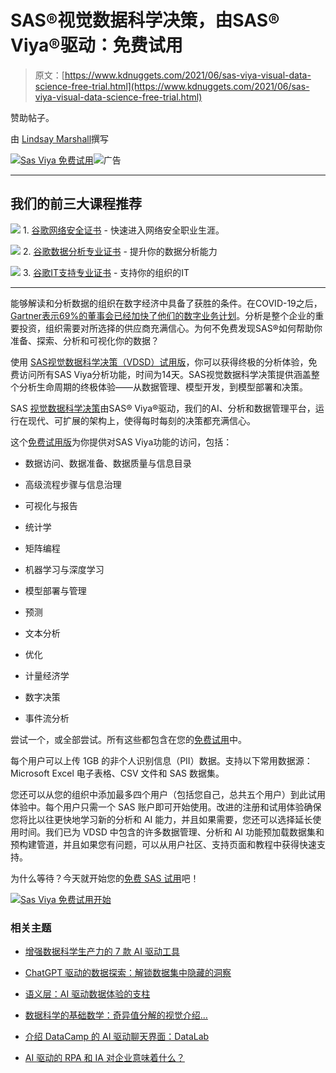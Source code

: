 # SAS®视觉数据科学决策，由SAS® Viya®驱动：免费试用

> 原文：[https://www.kdnuggets.com/2021/06/sas-viya-visual-data-science-free-trial.html](https://www.kdnuggets.com/2021/06/sas-viya-visual-data-science-free-trial.html)

赞助帖子。

由 [Lindsay Marshall](https://blogs.sas.com/content/author/lindsaymarshall/)撰写

[![Sas Viya 免费试用](../Images/36156f485b0db53e83ca67ad5aff86e8.png)](https://ad.doubleclick.net/ddm/trackclk/N6626.289580.KDNUGGETS.COM/B23482492.305689651;dc_trk_aid=498426990;dc_trk_cid=152464299;dc_lat=;dc_rdid=;tag_for_child_directed_treatment=;tfua=;ltd=)![广告](../Images/001826f9a0ff785eef29cbccec3f5bcf.png)

* * *

## 我们的前三大课程推荐

![](../Images/0244c01ba9267c002ef39d4907e0b8fb.png) 1\. [谷歌网络安全证书](https://www.kdnuggets.com/google-cybersecurity) - 快速进入网络安全职业生涯。

![](../Images/e225c49c3c91745821c8c0368bf04711.png) 2\. [谷歌数据分析专业证书](https://www.kdnuggets.com/google-data-analytics) - 提升你的数据分析能力

![](../Images/0244c01ba9267c002ef39d4907e0b8fb.png) 3\. [谷歌IT支持专业证书](https://www.kdnuggets.com/google-itsupport) - 支持你的组织的IT

* * *

能够解读和分析数据的组织在数字经济中具备了获胜的条件。在COVID-19之后，[Gartner表示69%的董事会已经加快了他们的数字业务计划](https://www.gartner.com/en/newsroom/press-releases/2020-09-30-gartner-says-sixty-nine-percent-of-boards-of-directors-accelerated-their-digital-business-initiatives-folloing-covid-19-disruptions)。分析是整个企业的重要投资，组织需要对所选择的供应商充满信心。为何不免费发现SAS®如何帮助你准备、探索、分析和可视化你的数据？

使用 [SAS视觉数据科学决策（VDSD）试用版](https://www.sas.com/id_id/trials/software/visual-data-science-decisioning/viya-trial-form.html)，你可以获得终极的分析体验，免费访问所有SAS Viya分析功能，时间为14天。 ​SAS视觉数据科学决策提供涵盖整个分析生命周期的终极体验——从数据管理、模型开发，到模型部署和决策。

SAS [视觉数据科学决策](https://www.sas.com/en_us/trials.html)由SAS® Viya®驱动，我们的AI、分析和数据管理平台，运行在现代、可扩展的架构上，使得每时每刻的决策都充满信心。

这个[免费试用版](https://www.sas.com/en_us/trials.html)为你提供对SAS Viya功能的访问，包括：

+   数据访问、数据准备、数据质量与信息目录

+   高级流程步骤与信息治理

+   可视化与报告

+   统计学

+   矩阵编程

+   机器学习与深度学习

+   模型部署与管理

+   预测

+   文本分析

+   优化

+   计量经济学

+   数字决策

+   事件流分析

尝试一个，或全部尝试。所有这些都包含在您的[免费试用](https://www.sas.com/en_us/trials.html)中。

每个用户可以上传 1GB 的非个人识别信息（PII）数据。支持以下常用数据源：Microsoft Excel 电子表格、CSV 文件和 SAS 数据集。

您还可以从您的组织中添加最多四个用户（包括您自己，总共五个用户）到此试用体验中。每个用户只需一个 SAS 账户即可开始使用。改进的注册和试用体验确保您将比以往更快地学习新的分析和 AI 能力，并且如果需要，您还可以选择延长使用时间。我们已为 VDSD 中包含的许多数据管理、分析和 AI 功能预加载数据集和预构建管道，并且如果您有问题，可以从用户社区、支持页面和教程中获得快速支持。

为什么等待？今天就开始您的[免费 SAS 试用](https://www.sas.com/en_us/trials.html)吧！

[![Sas Viya 免费试用开始](../Images/33849e9b0e4dd3df346ecbe36eccd8fe.png)](https://ad.doubleclick.net/ddm/trackclk/N6626.289580.KDNUGGETS.COM/B23482492.305689651;dc_trk_aid=498426990;dc_trk_cid=152464299;dc_lat=;dc_rdid=;tag_for_child_directed_treatment=;tfua=;ltd=)

### 相关主题

+   [增强数据科学生产力的 7 款 AI 驱动工具](https://www.kdnuggets.com/2023/02/7-aipowered-tools-enhance-productivity-data-scientists.html)

+   [ChatGPT 驱动的数据探索：解锁数据集中隐藏的洞察](https://www.kdnuggets.com/2023/07/chatgptpowered-data-exploration-unlock-hidden-insights-dataset.html)

+   [语义层：AI 驱动数据体验的支柱](https://www.kdnuggets.com/2023/10/cube-semantic-layer-backbone-aipowered-data-experiences)

+   [数据科学的基础数学：奇异值分解的视觉介绍…](https://www.kdnuggets.com/2022/06/essential-math-data-science-visual-introduction-singular-value-decomposition.html)

+   [介绍 DataCamp 的 AI 驱动聊天界面：DataLab](https://www.kdnuggets.com/introducing-datacamps-ai-powered-chat-interface-datalab)

+   [AI 驱动的 RPA 和 IA 对企业意味着什么？](https://www.kdnuggets.com/2022/12/aipowered-rpa-ia-mean-businesses.html)
